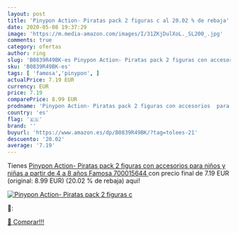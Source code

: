```yaml
---
layout: post
title: 'Pinypon Action- Piratas pack 2 figuras c al 20.02 % de rebaja'
date: 2020-05-08 19:37:29
image: 'https://m.media-amazon.com/images/I/31ZKjDulXoL._SL200_.jpg'
comments: true
category: ofertas
author: ring
slug: 'B0839R49BK-es Pinypon Action- Piratas pack 2 figuras con accesorios para...'
sku: 'B0839R49BK-es'
tags: [ 'famosa','pinypon', ]
actualPrice: 7.19 EUR
currency: EUR
price: 7.19
comparePrice: 8.99 EUR
prodname: 'Pinypon Action- Piratas pack 2 figuras con accesorios  para niños y niñas a partir de 4 a 8 años   Famosa 700015644 '
country: 'es'
flag: '🇪🇸'
brand: ''
buyurl: 'https://www.amazon.es/dp/B0839R49BK/?tag=tolees-21'
descuento: '20.02'
average: '7.19'
---
```


Tienes [Pinypon Action- Piratas pack 2 figuras con accesorios  para niños y niñas a partir de 4 a 8 años   Famosa 700015644 ](https://www.amazon.es/dp/B0839R49BK/?tag=tolees-21) con precio final de  7.19 EUR (original: 8.99 EUR) (20.02 %  de rebaja) aqui!

[![Pinypon Action- Piratas pack 2 figuras c](https://m.media-amazon.com/images/I/31ZKjDulXoL._SL200_.jpg)](https://www.amazon.es/dp/B0839R49BK/?tag=tolees-21)

🔎:


[🛒 Comprar!!!](https://www.amazon.es/dp/B0839R49BK/?tag=tolees-21)
